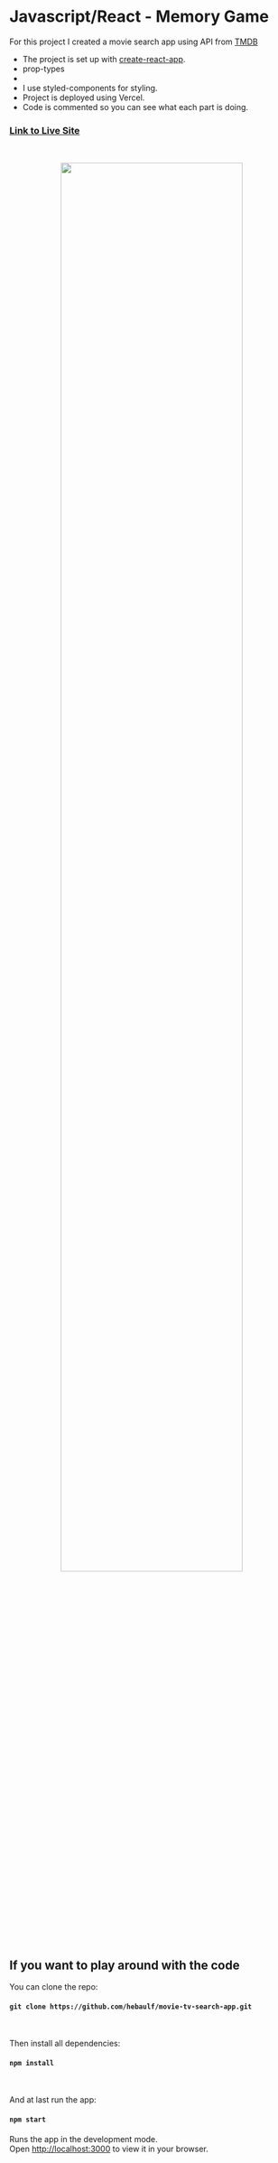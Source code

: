 # Javascript/React - Memory Game

For this project I created a movie search app using API from [TMDB](https://www.themoviedb.org/)

- The project is set up with [create-react-app](https://create-react-app.dev/docs/getting-started).
- prop-types
- 
- I use styled-components for styling.
- Project is deployed using Vercel.
- Code is commented so you can see what each part is doing.

### [Link to Live Site](https://movie-tv-search-app-9sjw0x5nr-hebaulf.vercel.app/)
  

<br>

<p align="center">
  <img width="80%" src="public/img/screenshot.png">
</p>

<br>

## If you want to play around with the code

You can clone the repo:  
#### `git clone https://github.com/hebaulf/movie-tv-search-app.git`

<br>

Then install all dependencies:  
#### `npm install`

<br>

And at last run the app:  
#### `npm start`

Runs the app in the development mode.\
Open [http://localhost:3000](http://localhost:3000) to view it in your browser.
